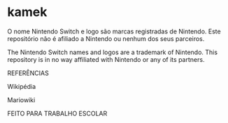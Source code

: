 # kamek

O nome Nintendo Switch e logo são marcas registradas de Nintendo. Este repositório não é afiliado a Nintendo ou nenhum dos seus parceiros.

The Nintendo Switch names and logos are a trademark of Nintendo. This repository is in no way affiliated with Nintendo or any of its partners.

REFERÊNCIAS

Wikipédia

Mariowiki

FEITO PARA TRABALHO ESCOLAR
